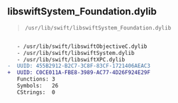 ## libswiftSystem_Foundation.dylib

> `/usr/lib/swift/libswiftSystem_Foundation.dylib`

```diff

   - /usr/lib/swift/libswiftObjectiveC.dylib
   - /usr/lib/swift/libswiftSystem.dylib
   - /usr/lib/swift/libswiftXPC.dylib
-  UUID: 455B2912-B2C7-3C8F-83CF-1721406AEAC3
+  UUID: C0CE011A-FBE8-3989-AC77-4D26F924E29F
   Functions: 3
   Symbols:   26
   CStrings:  0

```
